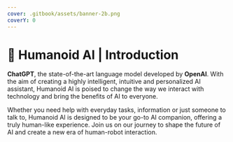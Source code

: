 ```yaml
---
cover: .gitbook/assets/banner-2b.png
coverY: 0
---
```


# 🤖 Humanoid AI | Introduction

**ChatGPT**, the state-of-the-art language model developed by **OpenAI**. With the aim of creating a highly intelligent, intuitive and personalized AI assistant, Humanoid AI is poised to change the way we interact with technology and bring the benefits of AI to everyone.&#x20;



Whether you need help with everyday tasks, information or just someone to talk to, Humanoid AI is designed to be your go-to AI companion, offering a truly human-like experience. Join us on our journey to shape the future of AI and create a new era of human-robot interaction.
